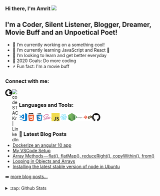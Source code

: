 ### Hi there, I'm Amrit <img src="https://media.giphy.com/media/hvRJCLFzcasrR4ia7z/giphy.gif" width="25px">

## I'm a Coder, Silent Listener, Blogger, Dreamer, Movie Buff and an Unpoetical Poet!

- 🔭 I’m currently working on a something cool!
- 🌱 I’m currently learning JavaScript and React 🤣
- 👯 I’m looking to learn and get better everyday
- 🥅 2020 Goals: Do more coding
- ⚡ Fun fact: I'm a movie buff

### Connect with me:

[<img align="left" alt="Coding and Learning" width="22px" src="https://raw.githubusercontent.com/iconic/open-iconic/master/svg/globe.svg" />][website]
[<img align="left" alt="codeSTACKr | LinkedIn" width="22px" src="https://cdn.jsdelivr.net/npm/simple-icons@v3/icons/linkedin.svg" />][linkedin]

<br />

### Languages and Tools:

<img align="left" alt="Visual Studio Code" width="26px" src="https://raw.githubusercontent.com/github/explore/80688e429a7d4ef2fca1e82350fe8e3517d3494d/topics/visual-studio-code/visual-studio-code.png" />
<img align="left" alt="HTML5" width="26px" src="https://raw.githubusercontent.com/github/explore/80688e429a7d4ef2fca1e82350fe8e3517d3494d/topics/html/html.png" />
<img align="left" alt="CSS3" width="26px" src="https://raw.githubusercontent.com/github/explore/80688e429a7d4ef2fca1e82350fe8e3517d3494d/topics/css/css.png" />
<img align="left" alt="Sass" width="26px" src="https://raw.githubusercontent.com/github/explore/80688e429a7d4ef2fca1e82350fe8e3517d3494d/topics/sass/sass.png" />
<img align="left" alt="JavaScript" width="26px" src="https://raw.githubusercontent.com/github/explore/80688e429a7d4ef2fca1e82350fe8e3517d3494d/topics/javascript/javascript.png" />
<img align="left" alt="React" width="26px" src="https://raw.githubusercontent.com/github/explore/80688e429a7d4ef2fca1e82350fe8e3517d3494d/topics/react/react.png" />
<img align="left" alt="Node.js" width="26px" src="https://raw.githubusercontent.com/github/explore/80688e429a7d4ef2fca1e82350fe8e3517d3494d/topics/nodejs/nodejs.png" />
<img align="left" alt="MongoDB" width="26px" src="https://raw.githubusercontent.com/github/explore/80688e429a7d4ef2fca1e82350fe8e3517d3494d/topics/mongodb/mongodb.png" />
<img align="left" alt="Git" width="26px" src="https://raw.githubusercontent.com/github/explore/80688e429a7d4ef2fca1e82350fe8e3517d3494d/topics/git/git.png" />
<img align="left" alt="GitHub" width="26px" src="https://raw.githubusercontent.com/github/explore/78df643247d429f6cc873026c0622819ad797942/topics/github/github.png" />

<br />
<br />

### 📕 Latest Blog Posts

<!-- BLOG-POST-LIST:START -->
- [Dockerize an angular 10 app](https://medium.com/codingandlearning/dockerize-an-angular-10-app-c7fb5f179ad1?source=rss-e4e2d5c2a0b4------2)
- [My VSCode Setup](https://medium.com/codingandlearning/my-vscode-setup-b5d34d1bcbd8?source=rss-e4e2d5c2a0b4------2)
- [Array Methods — flat(), flatMap(), reduceRight(), copyWithin(), from()](https://medium.com/codingandlearning/array-methods-flat-flatmap-reduceright-copywithin-from-241f42e500f0?source=rss-e4e2d5c2a0b4------2)
- [Looping in Objects and Arrays](https://medium.com/codingandlearning/looping-in-objects-and-arrays-7f44e91e98e9?source=rss-e4e2d5c2a0b4------2)
- [Installing the latest stable version of node in Ubuntu](https://medium.com/codingandlearning/installing-the-latest-stable-version-of-node-in-ubuntu-d8c7fdcea2a6?source=rss-e4e2d5c2a0b4------2)
<!-- BLOG-POST-LIST:END -->

➡️ [more blog posts...](https://medium.com/codingandlearning)

<details>
  <summary>:zap: Github Stats</summary>

  <img align="left" alt="aamrit's Github Stats" src="https://github-readme-stats.codestackr.vercel.app/api?username=aamrits&show_icons=true&hide_border=true" />

  [![Top Langs](https://github-readme-stats.vercel.app/api/top-langs/?username=aamrits&layout=compact)](https://github.com/aamrits)

</details>

[website]: https://medium.com/codingandlearning
[linkedin]: https://www.linkedin.com/in/amrit-gandhi-b9b8416a/
